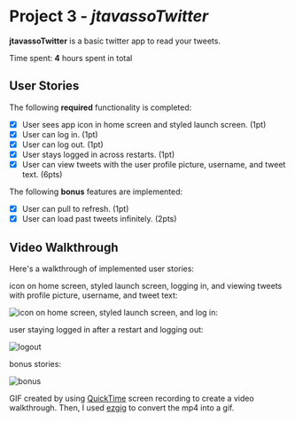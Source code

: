 # Project 3 - *jtavassoTwitter*

**jtavassoTwitter** is a basic twitter app to read your tweets.

Time spent: **4** hours spent in total

## User Stories

The following **required** functionality is completed:

- [x] User sees app icon in home screen and styled launch screen. (1pt)
- [x] User can log in. (1pt)
- [x] User can log out. (1pt)
- [x] User stays logged in across restarts. (1pt)
- [x] User can view tweets with the user profile picture, username, and tweet text. (6pts)

The following **bonus** features are implemented:

- [x] User can pull to refresh. (1pt)
- [x] User can load past tweets infinitely. (2pts)

## Video Walkthrough

Here's a walkthrough of implemented user stories:

icon on home screen, styled launch screen, logging in, and viewing tweets with profile picture, username, and tweet text:

<img src='https://i.imgur.com/zqYbbJ6.gif' title='icon on home screen, styled launch screen, and log in:' width='' alt='icon on home screen, styled launch screen, and log in:' />

user staying logged in after a restart and logging out:

<img src='https://i.imgur.com/TSB4B9T.gif' title='logout' width='' alt='logout' />

bonus stories:

<img src='https://i.imgur.com/P4s5lqt.gif' title='bonus' width='' alt='bonus' />


GIF created by using [QuickTime](https://support.apple.com/quicktime) screen recording to create a video walkthrough. Then, I used [ezgig](https://ezgif.com/) to convert the mp4 into a gif.



